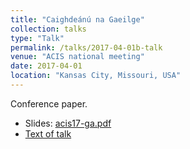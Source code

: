 ```yaml
---
title: "Caighdeánú na Gaeilge"
collection: talks
type: "Talk"
permalink: /talks/2017-04-01b-talk
venue: "ACIS national meeting"
date: 2017-04-01
location: "Kansas City, Missouri, USA"
---
```


Conference paper.

* Slides: [acis17-ga.pdf](/files/acis17-ga.pdf)
* [Text of talk](/files/acis17-paipear.pdf)
